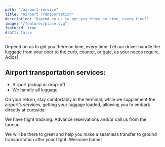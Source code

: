 ```yaml
---
path: "/airport-service"
title: "Airport Transportation"
description: "Depend on us to get you there on time, every time!"
image: "/features/plane.svg"
featured: true
draft: false
---
```


Depend on us to get you there on time, every time! Let our driver handle the luggage from your door to the curb, counter, or gate, as your needs require. Adios!

## Airport transportation services:

- Airport pickup or drop-off
- We handle all luggage

On your return, stay comfortably in the terminal, while we supplement the airport’s services, getting your luggage loaded, allowing you to embark directly at curbside.

We have flight tracking. Advance reservations and/or call us from the tarmac.

We will be there to greet and help you make a seamless transfer to ground transportation after your flight. Welcome home!
